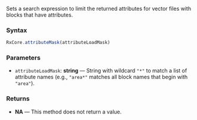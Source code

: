 Sets a search expression to limit the returned attributes for vector files with blocks that have attributes.

### Syntax

```typescript
RxCore.attributeMask(attributeLoadMask)
```

### Parameters

- `attributeLoadMask`: **string** — String with wildcard `"*"` to match a list of attribute names (e.g., `"area*"` matches all block names that begin with `"area"`).

### Returns

- **NA** — This method does not return a value.
